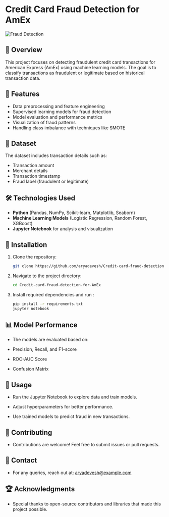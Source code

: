 # Credit Card Fraud Detection for AmEx

![Fraud Detection](https://user-images.githubusercontent.com/your-image-link)

## 📌 Overview
This project focuses on detecting fraudulent credit card transactions for American Express (AmEx) using machine learning models. The goal is to classify transactions as fraudulent or legitimate based on historical transaction data.

## 🚀 Features
- Data preprocessing and feature engineering
- Supervised learning models for fraud detection
- Model evaluation and performance metrics
- Visualization of fraud patterns
- Handling class imbalance with techniques like SMOTE

## 📂 Dataset
The dataset includes transaction details such as:
- Transaction amount
- Merchant details
- Transaction timestamp
- Fraud label (fraudulent or legitimate)

## 🛠️ Technologies Used
- **Python** (Pandas, NumPy, Scikit-learn, Matplotlib, Seaborn)
- **Machine Learning Models** (Logistic Regression, Random Forest, XGBoost)
- **Jupyter Notebook** for analysis and visualization

## 📖 Installation
1. Clone the repository:
   ```bash
   git clone https://github.com/aryadevesh/Credit-card-fraud-detection-for-AmEx.git
2. Navigate to the project directory:
   ```bash
   cd Credit-card-fraud-detection-for-AmEx
3. Install required dependencies and run :
   ```bash
   pip install -r requirements.txt
   jupyter notebook

## 📊 Model Performance

- The models are evaluated based on:

- Precision, Recall, and F1-score

- ROC-AUC Score

- Confusion Matrix

## 📜 Usage

- Run the Jupyter Notebook to explore data and train models.

- Adjust hyperparameters for better performance.

- Use trained models to predict fraud in new transactions.

## 🤝 Contributing

- Contributions are welcome! Feel free to submit issues or pull requests.

## 📧 Contact

- For any queries, reach out at: aryadevesh@example.com

## 🏆 Acknowledgments

- Special thanks to open-source contributors and libraries that made this project possible.  
